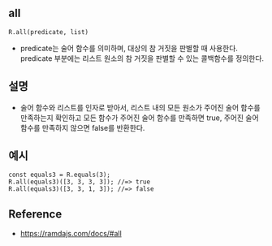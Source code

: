 ## all
`R.all(predicate, list)`
- predicate는 술어 함수를 의미하며, 대상의 참 거짓을 판별할 때 사용한다. predicate 부분에는 리스트 원소의 참 거짓을 판별할 수 있는 콜백함수를 정의한다.

## 설명
- 술어 함수와 리스트를 인자로 받아서, 리스트 내의 모든 원소가 주어진 술어 함수를 만족하는지 확인하고 모든 함수가 주어진 술어 함수를 만족하면 true, 주어진 술어 함수를 만족하지 않으면 false를 반환한다. 

## 예시
```
const equals3 = R.equals(3);
R.all(equals3)([3, 3, 3, 3]); //=> true
R.all(equals3)([3, 3, 1, 3]); //=> false
```

## Reference
- https://ramdajs.com/docs/#all
